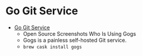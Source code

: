 # Go Git Service
- [Go Git Service](https://gogs.io/)
  -   Open Source               Screenshots                           Who Is Using Gogs            
  - Gogs is a painless self-hosted Git service.
  - `brew cask install gogs`
